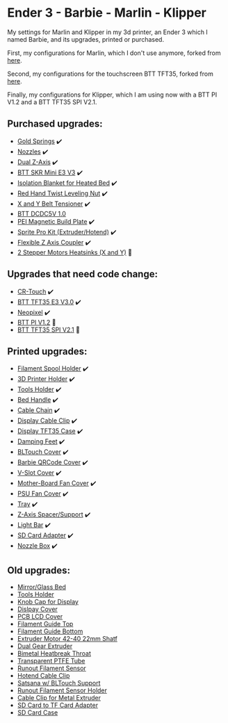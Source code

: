 # Ender 3 - Barbie - Marlin - Klipper

My settings for Marlin and Klipper in my 3d printer, an Ender 3 which I named Barbie, and its upgrades, printed or purchased.

First, my configurations for Marlin, which I don't use anymore, forked from [here](https://github.com/MarlinFirmware/Marlin/tree/bugfix-2.1.x).

Second, my configurations for the touchscreen BTT TFT35, forked from [here](https://github.com/bigtreetech/BIGTREETECH-TouchScreenFirmware).

Finally, my configurations for Klipper, which I am using now with a BTT PI V1.2 and a BTT TFT35 SPI V2.1.

## Purchased upgrades:

- [Gold Springs](https://shopee.com.br/kit-4-molas-niveladoras-Ender-3-Ender-3-Pro-Ender-3-V2-Cr-5-Cr-7-Cr-10upgrade-8mmx20mm-metal-i.603003137.17478599433) :heavy_check_mark:
- [Nozzles](https://produto.mercadolivre.com.br/MLB-3283122711-5x-bicos-mk-ender-3-s1-propluscr-6-se-cr-10-ender-5-v3-_JM?quantity=2) :heavy_check_mark:
- [Dual Z-Axis](https://pt.aliexpress.com/item/1005001699139678.html?spm=a2g0o.order_list.order_list_main.31.20e4caa4VstYAh&gatewayAdapt=glo2bra) :heavy_check_mark:
- [BTT SKR Mini E3 V3](https://pt.aliexpress.com/item/1005003519885899.html?spm=a2g0o.order_list.order_list_main.10.20e4caa4VstYAh&gatewayAdapt=glo2bra) :heavy_check_mark:
- [Isolation Blanket for Heated Bed](https://pt.aliexpress.com/item/32969500959.html?spm=a2g0o.order_list.order_list_main.21.20e4caa4VstYAh&gatewayAdapt=glo2bra) :heavy_check_mark:
- [Red Hand Twist Leveling Nut](https://pt.aliexpress.com/item/1005002492320752.html?spm=a2g0o.order_detail.order_detail_item.12.2a5e4c7frX9HCR&gatewayAdapt=glo2bra) :heavy_check_mark:
- [X and Y Belt Tensioner](https://pt.aliexpress.com/item/4000253369657.html?spm=a2g0o.order_list.order_list_main.17.20e4caa4GX1bqt&gatewayAdapt=glo2bra) :heavy_check_mark:
- [BTT DCDC5V 1.0](https://pt.aliexpress.com/item/4000474224890.html?spm=a2g0o.order_list.order_list_main.4.20e4caa4GX1bqt&gatewayAdapt=glo2bra) 
- [PEI Magnetic Build Plate](https://www.aliexpress.com/item/1005005536007858.html?spm=a2g0o.order_list.order_list_main.4.20e4caa47afA3l&gatewayAdapt=glo2bra) :heavy_check_mark:
- [Sprite Pro Kit (Extruder/Hotend)](https://pt.aliexpress.com/item/1005005048345778.html?spm=a2g0o.order_list.order_list_main.69.4b90caa4iFrj09&gatewayAdapt=glo2bra) :heavy_check_mark:
- [Flexible Z Axis Coupler](https://pt.aliexpress.com/item/10000388878608.html?spm=a2g0o.cart.0.0.25267f067JcsdN&mp=1&gatewayAdapt=glo2bra) :heavy_check_mark:
- [2 Stepper Motors Heatsinks (X and Y)](https://pt.aliexpress.com/item/1005004067477643.html?spm=a2g0o.cart.0.0.25267f067JcsdN&mp=1&gatewayAdapt=glo2bra) :construction:

## Upgrades that need code change:

- [CR-Touch](https://pt.aliexpress.com/item/1005006146076095.html?spm=a2g0o.order_list.order_list_main.83.5fb6caa42MGo21&gatewayAdapt=glo2bra) :heavy_check_mark:
- [BTT TFT35 E3 V3.0](https://pt.aliexpress.com/item/4000365519309.html?spm=a2g0o.order_list.order_list_main.35.20e4caa47ACQyZ&gatewayAdapt=glo2bra) :heavy_check_mark:
- [Neopixel](https://pt.aliexpress.com/item/1005005246257542.html?spm=a2g0o.order_list.order_list_main.23.20e4caa47ACQyZ&gatewayAdapt=glo2bra) :heavy_check_mark:
- [BTT PI V1.2](https://pt.aliexpress.com/item/1005006045269463.html?spm=a2g0o.order_list.order_list_main.65.1b39caa4mPYDFK&gatewayAdapt=glo2bra) :construction:
- [BTT TFT35 SPI V2.1](https://pt.aliexpress.com/item/1005005114935485.html?spm=a2g0o.order_list.order_list_main.41.1b39caa4mPYDFK&gatewayAdapt=glo2bra) :construction:

## Printed upgrades:

- [Filament Spool Holder](https://www.thingiverse.com/thing:3209211) :heavy_check_mark:
- [3D Printer Holder](https://www.thingiverse.com/thing:5503750) :heavy_check_mark:
- [Tools Holder](https://www.thingiverse.com/thing:6100998) :heavy_check_mark:
- [Bed Handle](https://www.thingiverse.com/thing:2957507) :heavy_check_mark:
- [Cable Chain](https://www.thingiverse.com/thing:2920060) :heavy_check_mark:
- [Display Cable Clip](https://www.thingiverse.com/thing:2880021) :heavy_check_mark:
- [Display TFT35 Case](https://www.thingiverse.com/thing:4177691) :heavy_check_mark:
- [Damping Feet](https://www.thingiverse.com/thing:2913473) :heavy_check_mark:
- [BLTouch Cover](https://www.thingiverse.com/thing:3419439) :heavy_check_mark:
- [Barbie QRCode Cover](https://www.thingiverse.com/thing:5953667) :heavy_check_mark:
- [V-Slot Cover](https://www.thingiverse.com/thing:3248551) :heavy_check_mark:
- [Mother-Board Fan Cover](https://www.thingiverse.com/thing:2935204) :heavy_check_mark:
- [PSU Fan Cover](https://www.thingiverse.com/thing:3328495) :heavy_check_mark:
- [Tray](https://www.thingiverse.com/thing:2957317) :heavy_check_mark:
- [Z-Axis Spacer/Support](https://www.thingiverse.com/thing:2925230) :heavy_check_mark:
- [Light Bar](https://www.thingiverse.com/thing:5376731) :heavy_check_mark:
- [SD Card Adapter](https://www.thingiverse.com/thing:2917151) :heavy_check_mark:
- [Nozzle Box](https://www.thingiverse.com/thing:4716051) :heavy_check_mark:

## Old upgrades:

- [Mirror/Glass Bed](https://shopee.com.br/Base-Mesa-compat%C3%ADvel-com-impressora-3D-Creality-Ender-3-Vidro-e-Espelho-235mm-com-4-Presilhas-e-Adesivo-l%C3%ADquido-i.395292937.8919703149) 
- [Tools Holder](https://www.thingiverse.com/thing:4743186)
- [Knob Cap for Display](https://www.thingiverse.com/thing:3611103)
- [Dislpay Cover](https://www.thingiverse.com/thing:3670360)
- [PCB LCD Cover](https://www.thingiverse.com/thing:2858209)
- [Filament Guide Top](https://www.thingiverse.com/thing:4876137)
- [Filament Guide Bottom](https://www.thingiverse.com/thing:3052488)
- [Extruder Motor 42-40 22mm Shatf](https://pt.aliexpress.com/item/1005004532801465.html?spm=a2g0o.order_list.order_list_main.29.20e4caa4GX1bqt&gatewayAdapt=glo2bra)
- [Dual Gear Extruder](https://pt.aliexpress.com/item/1005003217848048.html?spm=a2g0o.order_list.order_list_main.26.20e4caa4VstYAh&gatewayAdapt=glo2bra)
- [Bimetal Heatbreak Throat](https://shopee.com.br/Garganta-bimetal-Ender-3-v2-bimet%C3%A1lica-Ender-3-Heatbreak-i.256613587.18376228764)
- [Transparent PTFE Tube](https://shopee.com.br/tubo-pfte-transparente-1-75mm-2mm-x-4mm-impressora-3d-Ender-3-Ender-3-Pro-Ender-3-V2-Cr-5-Cr-7-Cr-10-i.603003137.19869418331)
- [Runout Filament Sensor](https://pt.aliexpress.com/item/32965114166.html?spm=a2g0o.order_list.order_list_main.59.20e4caa47ACQyZ&gatewayAdapt=glo2bra)
- [Hotend Cable Clip](https://www.thingiverse.com/thing:4615595)
- [Satsana w/ BLTouch Support](https://www.printables.com/model/58601-satsana-ender3-bltouch-fixed)
- [Runout Filament Sensor Holder](https://www.thingiverse.com/thing:6098956)
- [Cable Clip for Metal Extruder](https://www.thingiverse.com/thing:4178305)
- [SD Card to TF Card Adapter](https://www.aliexpress.com/item/1005004941223088.html?spm=a2g0o.cart.0.0.2b9f38daHhkuYc&mp=1)
- [SD Card Case](https://www.thingiverse.com/thing:5166646)